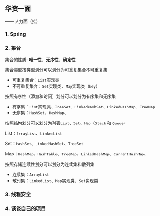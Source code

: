 ## 华资一面

—— 人力面（挂）

### 1. Spring

### 2. 集合

集合的性质: **唯一性**、**无序性**、**确定性**

集合类型按类型划分可以划分为可重复集合不可重复集

- 可重复集合：`List`实现类
- 不可重复集合：`Set`实现类、`Map`实现类（`key`）

按照有序性（添加和访问）划分可以划分为有序集和无序集

- 有序集：`List`实现类、`TreeSet`、`LinkedHashSet`、`LinkedHashMap`、`TreeMap`
- 无序集：`HashSet`、`HashMap`、

按照结构划分可以划分为列表`List`、`Set`、`Map`（`Stack` 和 `Queue`）

List：`ArrayList`、`LinkedList`

Set：`HashSet`、`LinkedHashSet`、`TreeSet`

Map：`HashMap`、`HashTable`、`TreeMap`、`LinkedHashMap`、`CurrentHashMap`、

按照存储连续性划分可以划分为连续集和散列集

- 连续集：`ArrayList`
- 散列集：`LinkedList`、`Map`实现类、`Set`实现类

### 3. 线程安全

### 4. 谈谈自己的项目
